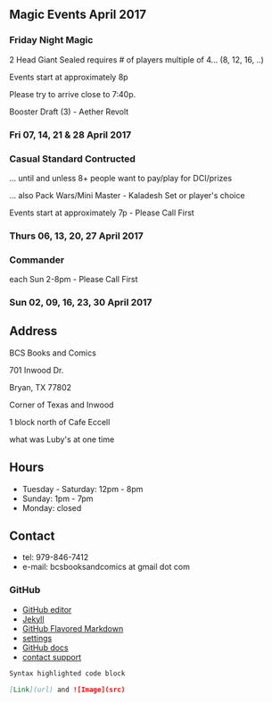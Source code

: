 ## Magic Events April 2017

### Friday Night Magic
2 Head Giant Sealed requires # of players multiple of 4... (8, 12, 16, ..)

Events start at approximately 8p

Please try to arrive close to 7:40p.

Booster Draft (3) - Aether Revolt

### Fri 07, 14, 21 & 28 April 2017

### Casual Standard Contructed
... until and unless 8+ people want to pay/play for DCI/prizes

... also Pack Wars/Mini Master - Kaladesh Set or player's choice

Events start at approximately 7p - Please Call First

### Thurs 06, 13, 20, 27 April 2017

### Commander
each Sun 2-8pm - Please Call First

### Sun 02, 09, 16, 23, 30 April 2017

## Address

BCS Books and Comics

701 Inwood Dr.

Bryan, TX 77802


Corner of Texas and Inwood

1 block north of Cafe Eccell

what was Luby's at one time

## Hours

* Tuesday - Saturday: 12pm - 8pm
* Sunday: 1pm - 7pm
* Monday: closed

## Contact

* tel: 979-846-7412
* e-mail: bcsbooksandcomics at gmail dot com

### GitHub

* [GitHub editor](https://github.com/timesmith/timesmith.github.io/edit/master/index.md)
* [Jekyll](https://jekyllrb.com/)
* [GitHub Flavored Markdown](https://guides.github.com/features/mastering-markdown/)
* [settings](https://github.com/timesmith/timesmith.github.io/settings)
* [GitHub docs](https://help.github.com/categories/github-pages-basics/)
* [contact support](https://github.com/contact)

```markdown
Syntax highlighted code block

[Link](url) and ![Image](src)
```
